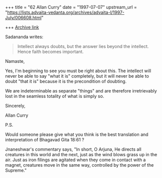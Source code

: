 +++
title = "62 Allan Curry"
date = "1997-07-07"
upstream_url = "https://lists.advaita-vedanta.org/archives/advaita-l/1997-July/006608.html"

+++
[Archive link](https://lists.advaita-vedanta.org/archives/advaita-l/1997-July/006608.html)

Sadananda writes:

>
> Intellect always doubts, but the answer lies beyond the intellect.
> Hence faith becomes important.

Namaste,

Yes, I'm beginning to see you must be right about this. The intellect will
never be able to say "what it is" completely, but it will never be able to
doubt "that it is" because it is the precondition of doubting.

We are indeterminable as separate "things" and are therefore irretrievably
lost in the seamless totality of what is simply so.

Sincerely,

Allan Curry

P.S.

Would someone please give what you think is the best translation
and interpretation of Bhagavad Gita 18:61  ?

Jnaneshwar's commentary says, "In short, O Arjuna, He directs all
creatures in this world and the next, just as the wind blows grass up in
the air. Just as iron filings are agitated when they come in contact with a
magnet, creatures move in the same way, controlled by the power of the
Supreme."

